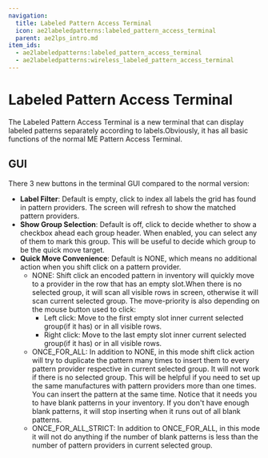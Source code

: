 ```yaml
---
navigation:
  title: Labeled Pattern Access Terminal
  icon: ae2labeledpatterns:labeled_pattern_access_terminal
  parent: ae2lps_intro.md
item_ids:
  - ae2labeledpatterns:labeled_pattern_access_terminal
  - ae2labeledpatterns:wireless_labeled_pattern_access_terminal
---
```


# Labeled Pattern Access Terminal
<ItemImage id="ae2labeledpatterns:labeled_pattern_access_terminal" scale="4"></ItemImage>
The Labeled Pattern Access Terminal is a new terminal that can display labeled patterns separately according to labels.Obviously, it has all basic functions of the normal ME Pattern Access Terminal.

## GUI
There 3 new buttons in the terminal GUI compared to the normal version:
- **Label Filter**: Default is empty, click to index all labels the grid has found in pattern providers. The screen will refresh to show the matched pattern providers.
- **Show Group Selection**: Default is off, click to decide whether to show a checkbox ahead each group header. When enabled, you can select any of them to mark this group. This will be useful to decide which group to be the quick move target.
- **Quick Move Convenience**: Default is NONE, which means no additional action when you shift click on a pattern provider.
  - NONE: Shift click an encoded pattern in inventory will quickly move to a provider in the row that has an empty slot.When there is no selected group, it will scan all visible rows in screen, otherwise it will scan current selected group. The move-priority is also depending on the mouse button used to click:
    - Left click: Move to the first empty slot inner current selected group(if it has) or in all visible rows.
    - Right click: Move to the last empty slot inner current selected group(if it has) or in all visible rows.  
  - ONCE_FOR_ALL: In addition to NONE, in this mode shift click action will try to duplicate the pattern many times to insert them to every pattern provider respective in current selected group. It will not work if there is no selected group. This will be helpful if you need to set up the same manufactures with pattern providers more than one times. You can insert the pattern at the same time. Notice that it needs you to have blank patterns in your inventory. If you don't have enough blank patterns, it will stop inserting when it runs out of all blank patterns.
  - ONCE_FOR_ALL_STRICT: In addition to ONCE_FOR_ALL, in this mode it will not do anything if the number of blank patterns is less than the number of pattern providers in current selected group.